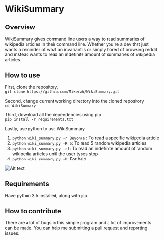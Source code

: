 # WikiSummary

## Overview
WikiSummary gives command line users a way to read summaries of wikipedia articles in their command line. Whether you're a dev that just wants a reminder of what an invariant is or simply bored of browsing reddit and instead wants to read an indefinite amount of summaries of wikipedia articles.

## How to use

First, clone the repository, <br />
`git clone https://github.com/Mikerah/WikiSummary.git`

Second, change current working directory into the cloned repository <br />
`cd WikiSummary`

Third, download all the dependencies using pip <br />
`pip install -r requirements.txt`

Lastly, use python to use WikiSummary <br />
1. `python wiki_summary.py -r Beyonce` : To read a specific wikipedia article <br />
2. `python wiki_summary.py -R 5`: To read 5 random wikipedia articles <br />
3. `python wiki_summary.py -rf`: To read an indefinite amount of random wikipedia articles until the user types stop <br />
4. `python wiki_summary.py -h`: For help 

![Alt text](docs/sample_output.gif?raw=true)

## Requirements
Have python 3.5 installed, along with pip.

## How to contribute
There are a lot of bugs in this simple program and a lot of improvements can be made. You can help me submitting a pull request and reporting issues.
